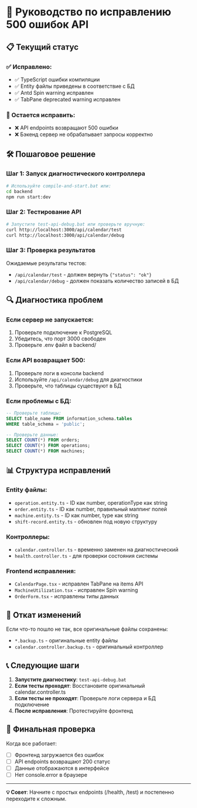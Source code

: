 # 🔧 Руководство по исправлению 500 ошибок API

## 📋 Текущий статус

### ✅ Исправлено:
- ✅ TypeScript ошибки компиляции
- ✅ Entity файлы приведены в соответствие с БД
- ✅ Antd Spin warning исправлен
- ✅ TabPane deprecated warning исправлен

### 🚨 Остается исправить:
- ❌ API endpoints возвращают 500 ошибки
- ❌ Бэкенд сервер не обрабатывает запросы корректно

## 🛠️ Пошаговое решение

### Шаг 1: Запуск диагностического контроллера
```bash
# Используйте compile-and-start.bat или:
cd backend
npm run start:dev
```

### Шаг 2: Тестирование API
```bash
# Запустите test-api-debug.bat или проверьте вручную:
curl http://localhost:3000/api/calendar/test
curl http://localhost:3000/api/calendar/debug
```

### Шаг 3: Проверка результатов
Ожидаемые результаты тестов:
- `/api/calendar/test` - должен вернуть `{"status": "ok"}`
- `/api/calendar/debug` - должен показать количество записей в БД

## 🔍 Диагностика проблем

### Если сервер не запускается:
1. Проверьте подключение к PostgreSQL
2. Убедитесь, что порт 3000 свободен
3. Проверьте .env файл в backend/

### Если API возвращает 500:
1. Проверьте логи в консоли backend
2. Используйте `/api/calendar/debug` для диагностики
3. Проверьте, что таблицы существуют в БД

### Если проблемы с БД:
```sql
-- Проверьте таблицы:
SELECT table_name FROM information_schema.tables 
WHERE table_schema = 'public';

-- Проверьте данные:
SELECT COUNT(*) FROM orders;
SELECT COUNT(*) FROM operations;
SELECT COUNT(*) FROM machines;
```

## 📊 Структура исправлений

### Entity файлы:
- `operation.entity.ts` - ID как number, operationType как string
- `order.entity.ts` - ID как number, правильный маппинг полей
- `machine.entity.ts` - ID как number, type как string
- `shift-record.entity.ts` - обновлен под новую структуру

### Контроллеры:
- `calendar.controller.ts` - временно заменен на диагностический
- `health.controller.ts` - для проверки состояния системы

### Frontend исправления:
- `CalendarPage.tsx` - исправлен TabPane на items API
- `MachineUtilization.tsx` - исправлен Spin warning
- `OrderForm.tsx` - исправлены типы данных

## 🔄 Откат изменений

Если что-то пошло не так, все оригинальные файлы сохранены:
- `*.backup.ts` - оригинальные entity файлы
- `calendar.controller.backup.ts` - оригинальный контроллер

## 📞 Следующие шаги

1. **Запустите диагностику**: `test-api-debug.bat`
2. **Если тесты проходят**: Восстановите оригинальный calendar.controller.ts
3. **Если тесты не проходят**: Проверьте логи сервера и БД подключение
4. **После исправления**: Протестируйте фронтенд

## 🎯 Финальная проверка

Когда все работает:
- [ ] Фронтенд загружается без ошибок
- [ ] API endpoints возвращают 200 статус
- [ ] Данные отображаются в интерфейсе
- [ ] Нет console.error в браузере

---

**💡 Совет**: Начните с простых endpoints (/health, /test) и постепенно переходите к сложным.
